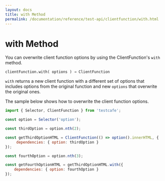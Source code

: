 ```yaml
---
layout: docs
title: with Method
permalink: /documentation/reference/test-api/clientfunction/with.html
---
```

# with Method

You can overwrite client function options by using the ClientFunction's `with` method.

```text
clientFunction.with( options ) → ClientFunction
```

`with` returns a new client function with a different set of options that includes options
from the original function and new `options` that overwrite the original ones.

The sample below shows how to overwrite the client function options.

```js
import { Selector, ClientFunction } from 'testcafe';

const option = Selector('option');

const thirdOption = option.nth(2);

const getThirdOptionHTML = ClientFunction(() => option().innerHTML, {
     dependencies: { option: thirdOption }
});

const fourthOption = option.nth(3);

const getFourthOptionHTML = getThirdOptionHTML.with({
    dependencies: { option: fourthOption }
});
```
